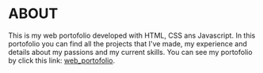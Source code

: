 # ABOUT
This is my web portofolio developed with HTML, CSS ans Javascript. In this portofolio you can find all the projects that I've made, my experience and details about my passions and my current skills. You can see my portofolio by click this link:  [web_portofolio](https://banescuema101.github.io/web_portofolio/).
